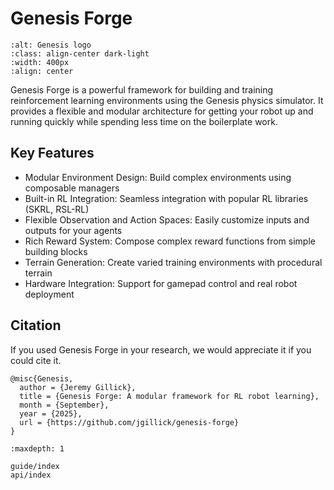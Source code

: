 # Genesis Forge

```{image} ../images/logo_text.png
:alt: Genesis logo
:class: align-center dark-light
:width: 400px
:align: center
```

Genesis Forge is a powerful framework for building and training reinforcement learning environments using the Genesis physics simulator.
It provides a flexible and modular architecture for getting your robot up and running quickly while spending less time on the boilerplate work.

## Key Features

- Modular Environment Design: Build complex environments using composable managers
- Built-in RL Integration: Seamless integration with popular RL libraries (SKRL, RSL-RL)
- Flexible Observation and Action Spaces: Easily customize inputs and outputs for your agents
- Rich Reward System: Compose complex reward functions from simple building blocks
- Terrain Generation: Create varied training environments with procedural terrain
- Hardware Integration: Support for gamepad control and real robot deployment

## Citation

If you used Genesis Forge in your research, we would appreciate it if you could cite it.

```
@misc{Genesis,
  author = {Jeremy Gillick},
  title = {Genesis Forge: A modular framework for RL robot learning},
  month = {September},
  year = {2025},
  url = {https://github.com/jgillick/genesis-forge}
}
```

```{toctree}
:maxdepth: 1

guide/index
api/index
```
